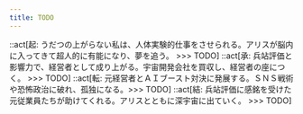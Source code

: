 ```yaml
---
title: TODO
---
```


::act[起: うだつの上がらない私は、人体実験的仕事をさせられる。アリスが脳内に入ってきて超人的に有能になり、夢を追う。 >>> TODO]
::act[承: 兵站評価と影響力で、経営者として成り上がる。宇宙開発会社を買収し、経営者の座につく。 >>> TODO]
::act[転: 元経営者とＡＩブースト対決に発展する。ＳＮＳ戦術や恐怖政治に破れ、孤独になる。>>> TODO]
::act[結: 兵站評価に感銘を受けた元従業員たちが助けてくれる。アリスとともに深宇宙に出ていく。 >>> TODO]

